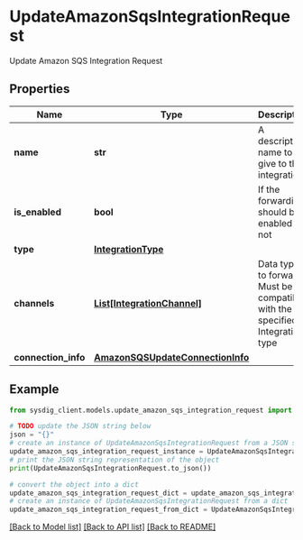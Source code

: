 # UpdateAmazonSqsIntegrationRequest

Update Amazon SQS Integration Request

## Properties

Name | Type | Description | Notes
------------ | ------------- | ------------- | -------------
**name** | **str** | A descriptive name to give to the integration | 
**is_enabled** | **bool** | If the forwarding should be enabled or not | [optional] [default to True]
**type** | [**IntegrationType**](IntegrationType.md) |  | 
**channels** | [**List[IntegrationChannel]**](IntegrationChannel.md) | Data types to forward. Must be compatible with the specified Integration type | [optional] 
**connection_info** | [**AmazonSQSUpdateConnectionInfo**](AmazonSQSUpdateConnectionInfo.md) |  | 

## Example

```python
from sysdig_client.models.update_amazon_sqs_integration_request import UpdateAmazonSqsIntegrationRequest

# TODO update the JSON string below
json = "{}"
# create an instance of UpdateAmazonSqsIntegrationRequest from a JSON string
update_amazon_sqs_integration_request_instance = UpdateAmazonSqsIntegrationRequest.from_json(json)
# print the JSON string representation of the object
print(UpdateAmazonSqsIntegrationRequest.to_json())

# convert the object into a dict
update_amazon_sqs_integration_request_dict = update_amazon_sqs_integration_request_instance.to_dict()
# create an instance of UpdateAmazonSqsIntegrationRequest from a dict
update_amazon_sqs_integration_request_from_dict = UpdateAmazonSqsIntegrationRequest.from_dict(update_amazon_sqs_integration_request_dict)
```
[[Back to Model list]](../README.md#documentation-for-models) [[Back to API list]](../README.md#documentation-for-api-endpoints) [[Back to README]](../README.md)


